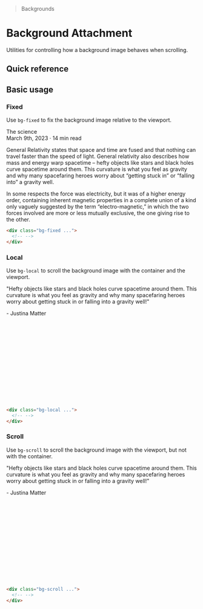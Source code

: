 > Backgrounds

# Background Attachment
Utilities for controlling how a background image behaves when scrolling.

## Quick reference

<qr-table />

## Basic usage
### Fixed
Use `bg-fixed` to fix the background image relative to the viewport.

<container>
  <div class="-my-32 mx-32 overflow-hidden bg-fixed" style="background-image:url('/50s-scientists.jpg'); background-position: center -280px;">
    <div class="h-[320] pd-shadow-lg overflow-y-scroll overscroll-contain">
      <div class="pd-bg-white/90 p-16 sm:p-24 mt-144">
        <div class="pd-text-black font-bold">The science</div>
        <div class="mt-1 pd-text-sm pd-text-slate-500">March 9th, 2023 · 14 min read</div>
        <p class="mt-16 pd-text-slate-500">General Relativity states that space and time are fused and that nothing can travel faster than the speed of light. General relativity also describes how mass and energy warp spacetime – hefty objects like stars and black holes curve spacetime around them. This curvature is what you feel as gravity and why many spacefaring heroes worry about “getting stuck in” or “falling into” a gravity well.</p>
        <p class="mt-16 pd-text-slate-500">In some respects the force was electricity, but it was of a higher energy order, containing inherent magnetic properties in a complete union of a kind only vaguely suggested by the term “electro-magnetic,” in which the two forces involved are more or less mutually exclusive, the one giving rise to the other.</p>
      </div>
    </div>
  </div>
</container>

```html
<div class="bg-fixed ...">
  <!-- -->
</div>
```

### Local
Use `bg-local` to scroll the background image with the container and the viewport.

<container>
  <div class="-my-32 mx-32 overflow-hidden">
    <div class="h-[320] bg-local pd-shadow-lg overflow-y-scroll overscroll-contain" style="background-image:url('/50s-scientists.jpg'); background-position: center 0px;">
      <div class="px-40 py-16" style="margin-bottom:240px;">
        <div class="pd-bg-slate-800/50 p-16 rounded-8 text-center">
          <p class="mt-16 pd-text-white pd-text-xl font-bold">"Hefty objects like stars and black holes curve spacetime around them. This curvature is what you feel as gravity and why many spacefaring heroes worry about getting stuck in or falling into a gravity well!"</p>
          <p class="text-center pd-text-white">- Justina Matter</p>
        </div>
      </div>
    </div>
  </div>
</container>

```html
<div class="bg-local ...">
  <!-- -->
</div>
```

### Scroll
Use `bg-scroll` to scroll the background image with the viewport, but not with the container.

<container>
  <div class="-my-32 mx-32 overflow-hidden">
    <div class="h-[320] bg-scroll pd-shadow-lg overflow-y-scroll overscroll-contain" style="background-image:url('/50s-scientists.jpg'); background-position: center -200px;">
      <div class="px-40 py-16" style="margin-bottom:240px;">
        <div class=" pd-bg-slate-800/50 p-16 rounded-8 text-center">
          <p class="mt-16 pd-text-white pd-text-xl font-bold">"Hefty objects like stars and black holes curve spacetime around them. This curvature is what you feel as gravity and why many spacefaring heroes worry about getting stuck in or falling into a gravity well!"</p>
          <p class="text-center pd-text-white">- Justina Matter</p>
        </div>
      </div>
    </div>
  </div>
</container>

```html
<div class="bg-scroll ...">
  <!-- -->
</div>
```
